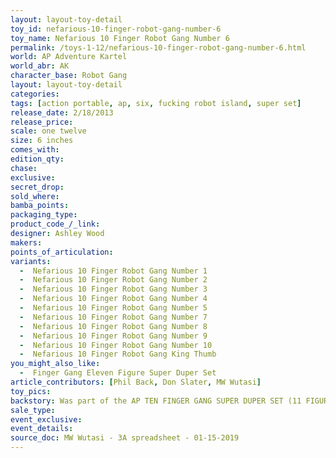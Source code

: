 ```yaml
---
layout: layout-toy-detail 
toy_id: nefarious-10-finger-robot-gang-number-6
toy_name: Nefarious 10 Finger Robot Gang Number 6
permalink: /toys-1-12/nefarious-10-finger-robot-gang-number-6.html
world: AP Adventure Kartel
world_abr: AK
character_base: Robot Gang
layout: layout-toy-detail
categories: 
tags: [action portable, ap, six, fucking robot island, super set]
release_date: 2/18/2013
release_price:  
scale: one twelve
size: 6 inches
comes_with: 
edition_qty: 
chase: 
exclusive: 
secret_drop: 
sold_where: 
bamba_points: 
packaging_type: 
product_code_/_link: 
designer: Ashley Wood
makers: 
points_of_articulation: 
variants: 
  -  Nefarious 10 Finger Robot Gang Number 1
  -  Nefarious 10 Finger Robot Gang Number 2
  -  Nefarious 10 Finger Robot Gang Number 3
  -  Nefarious 10 Finger Robot Gang Number 4
  -  Nefarious 10 Finger Robot Gang Number 5
  -  Nefarious 10 Finger Robot Gang Number 7
  -  Nefarious 10 Finger Robot Gang Number 8
  -  Nefarious 10 Finger Robot Gang Number 9
  -  Nefarious 10 Finger Robot Gang Number 10
  -  Nefarious 10 Finger Robot Gang King Thumb
you_might_also_like: 
  -  Finger Gang Eleven Figure Super Duper Set
article_contributors: [Phil Back, Don Slater, MW Wutasi]
toy_pics: 
backstory: Was part of the AP TEN FINGER GANG SUPER DUPER SET (11 FIGURES)
sale_type: 
event_exclusive: 
event_details: 
source_doc: MW Wutasi - 3A spreadsheet - 01-15-2019
---
```

